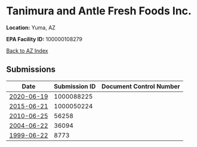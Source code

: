 # Tanimura and Antle Fresh Foods Inc.

**Location:** Yuma, AZ

**EPA Facility ID:** 100000108279

[Back to AZ Index](../../index.md)

## Submissions

| Date | Submission ID | Document Control Number |
|------|--------------|-------------------------|
| [2020-06-19](submissions/1000088225.md) | 1000088225 |  |
| [2015-06-21](submissions/1000050224.md) | 1000050224 |  |
| [2010-06-25](submissions/56258.md) | 56258 |  |
| [2004-06-22](submissions/36094.md) | 36094 |  |
| [1999-06-22](submissions/8773.md) | 8773 |  |

